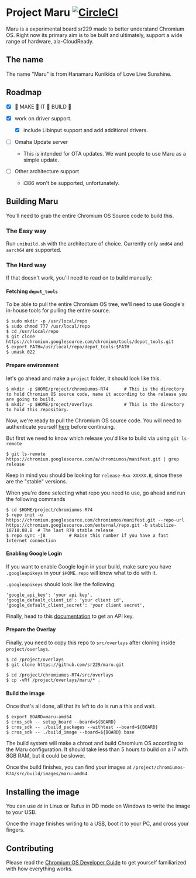# Project Maru [![CircleCI](https://circleci.com/gh/ClarityCafe/maru.svg?style=svg)](https://circleci.com/gh/ClarityCafe/maru)

Maru is a experimental board sr229 made to better understand Chromium OS. Right now its primary aim is to be built and ultimately, support a wide range of hardware, ala-CloudReady.

## The name

The name "Maru" is from Hanamaru Kunikida of Love Live Sunshine.

## Roadmap

- [x] :clap: MAKE :clap: IT :clap: BUILD :clap:

- [x] work on driver support.
   - [x] include Libinput support and add additional drivers.

- [ ] Omaha Update server
  - This is intended for OTA updates. We want people to use Maru as a simple update.

- [ ] Other architecture support
  - i386 won't be supported, unfortunately.

## Building Maru

You'll need to grab the entire Chromium OS Source code to build this.

### The Easy way

Run `unibuild.sh` with the architecture of choice. Currently only `amd64` and `aarch64` are supported.

### The Hard way

If that doesn't work, you'll need to read on to build manually:

#### Fetching `depot_tools` 

To be able to pull the entire Chromium OS tree, we'll need to use Google's in-house tools for pulling the entire source.

```
$ sudo mkdir -p /usr/local/repo
$ sudo chmod 777 /usr/local/repo
$ cd /usr/local/repo
$ git clone https://chromium.googlesource.com/chromium/tools/depot_tools.git
$ export PATH=/usr/local/repo/depot_tools:$PATH
$ umask 022

```

#### Prepare environment

let's go ahead and make a `project` folder, it should look like this.

```
$ mkdir -p $HOME/project/chromiumos-R74      # This is the directory to hold Chromium OS source code, name it according to the release you are going to build.
$ mkdir -p $HOME/project/overlays            # This is the directory to hold this repository.

```
Now, we're ready to pull the Chromium OS source code. You will need to authenticate yourself [here](https://chromium.googlesource.com/new-password) before continuing.

But first we need to know which release you'd like to build via using `git ls-remote`

```
$ git ls-remote https://chromium.googlesource.com/a/chromiumos/manifest.git | grep release

```
Keep in mind you should be looking for ``release-Rxx-XXXXX.B``, since these are the "stable" versions.

When you're done selecting what repo you need to use, go ahead and run the following commands

```
$ cd $HOME/project/chromiumos-R74
$ repo init -u https://chromium.googlesource.com/chromiumos/manifest.git --repo-url https://chromium.googlesource.com/external/repo.git -b stabilize-10718.88.B  # The last R70 stable release
$ repo sync -j8         # Raise this number if you have a fast Internet connection

```

#### Enabling Google Login

If you want to enable Google login in your build, make sure you have `.googleapikeys` in your `$HOME`. `repo` will know what to do with it.

`.googleapikeys` should look like the following:

```
'google_api_key': 'your api key',
'google_default_client_id': 'your client id',
'google_default_client_secret': 'your client secret',
```
Finally, head to this [documentation](http://www.chromium.org/developers/how-tos/api-keys) to get an API key.

#### Prepare the Overlay

Finally, you need to copy this repo to `src/overlays` after cloning inside `project/overlays`.

```
$ cd /project/overlays
$ git clone https://github.com/sr229/maru.git

$ cd /project/chromiumos-R74/src/overlays
$ cp -vRf /project/overlays/maru/* .
```

#### Build the image

Once that's all done, all that its left to do is run a this and wait.

```
$ export BOARD=maru-amd64
$ cros_sdk -- setup_board --board=${BOARD}
$ cros_sdk -- ./build_packages --withtest --board=${BOARD}
$ cros_sdk -- ./build_image --board=${BOARD} base

```

The build system will make a chroot and build Chromium OS according to the Maru configuration. It should take less than 5 hours to build on a i7 with 8GB RAM, but it could be slower. 

Once the build finishes, you can find your images at `/project/chromiumos-R74/src/build/images/maru-amd64`.

## Installing the image

You can use ``dd`` in Linux or Rufus in DD mode on Windows to write the image to your USB.

Once the image finishes writing to a USB, boot it to your PC, and cross your fingers.

## Contributing

Please read the [Chromium OS Developer Guide](http://www.chromium.org/chromium-os/developer-guide) to get yourself familiarized with how everything works.
